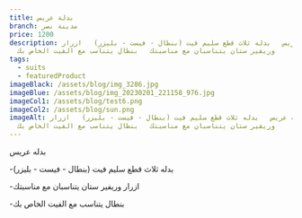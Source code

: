 ```yaml
---
title: بدلة عريس
branch: مدينة نصر
price: 1200
description: ب﻿دله عريس   بدله ثلاث قطع سليم فيت (بنطال - فيست - بليزر)   ا﻿زرار
  وريفير ستان يتناسبان مع مناسبتك   ب﻿نطال يتناسب مع الفيت الخاص بك
tags:
  - suits
  - featuredProduct
imageBlack: /assets/blog/img_3286.jpg
imageBlue: /assets/blog/img_20230201_221158_976.jpg
imageCol1: /assets/blog/test6.png
imageCol2: /assets/blog/sun.png
imageAlt: ب﻿دله عريس   بدله ثلاث قطع سليم فيت (بنطال - فيست - بليزر)   ا﻿زرار
  وريفير ستان يتناسبان مع مناسبتك   ب﻿نطال يتناسب مع الفيت الخاص بك
---
```

ب﻿دله عريس 

\-بدله ثلاث قطع سليم فيت (بنطال - فيست - بليزر) 

\-ا﻿زرار وريفير ستان يتناسبان مع مناسبتك

\-ب﻿نطال يتناسب مع الفيت الخاص بك